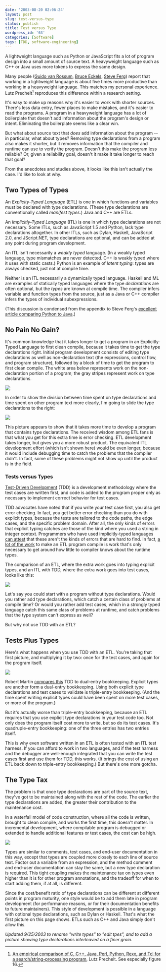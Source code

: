 ```yaml
---
date: '2003-08-20 02:06:24'
layout: post
slug: test-versus-type
status: publish
title: Test versus Type
wordpress_id: '63'
categories: [Software]
tags: [TDD, software-engineering]
---
```


A lightweight language such as Python or JavaScript fits a lot of program design into a small amount of source text.  A heavyweight language such as C++ or Java uses more tokens to express the same design.

Many people ([Guido van Rossum](http://www.artima.com/intv/strongweak.html), [Bruce Eckels](http://www.artima.com/intv/typing.html), [Steve Ferg](http://www.ferg.org/projects/python_java_side-by-side.html)) report that working in a lightweight language is about five times more productive than working in a heavyweight language.  This matches my personal experience.  Lutz Prechelt[^1] reproduces this difference within a research setting.

It's easy to make up reasons why it's easier to work with shorter sources.  There's less data entry, fewer places to make mistakes, and it's easier to read the programs.  A program in a heavyweight language has a lot of boilerplate that doesn't add information about the program's design or intent.  Eliminating the boilerplate seems like a clear win.

But what about source text that _does_ add information about the program -- in particular, what about types?  Removing type declarations from a program also makes it shorter, but it removes information that the compiler and runtime can use to verify the program.  Doesn't this make the program less reliable?  Or, given a reliability goal, doesn't it make it take longer to reach that goal?

From the anecdotes and studies above, it looks like this isn't actually the case.  I'd like to look at why.

[^1]: [An empirical comparison of C, C++, Java, Perl, Python, Rexx, and Tcl for a search/string-processing program](http://citeseer.nj.nec.com/547865.htm), Lutz Prechelt.  See especially figure 16.

## Two Types of Types

An *Explicity-Typed Language* (ETL) is one in which functions and variables must be declared with type declarations.  (These type declarations are conventionally called *manifest types*.)  Java and C++ are ETLs.

An *Implicitly-Typed Language* (ITL) is one in which type declarations are not necessary.  Some ITLs, such as JavaScript 1.5 and Python, lack type declarations altogether.  In other ITLs, such as Dylan, Haskell, JavaScript 2.0, and JScript.NET, type declarations are optional, and can be added at any point during program development.

An ITL isn't necessarily a *weakly typed* language.  (In a weakly typed language, type mismatches are never detected.  C++ is weakly typed where it uses with static casts.)  Python is an example of *latent typing*: types are always checked, just not at compile time.

Neither is an ITL necessarily a dynamically typed language.  Haskell and ML are examples of statically typed languages where the type _declarations_ are often optional, but the _types_ are known at compile time.  The compiler infers variable and function types from the source, just as a Java or C++ compiler infers the types of individual subexpressions.

(This discussion is condensed from the appendix to Steve Ferg's [excellent article comparing Python to Java](http://www.ferg.org/projects/python_java_side-by-side.html).)

## No Pain No Gain?

It's common knowledge that it takes longer to get a program in an Explicitly-Typed Language to first clean compile, because it takes time to get the type declarations right.  Initial program development consists of editing type declarations as well as non-declaration text (the expressions, control flow, and program structure), followed by a block of time to get the program to first clean compile.  The white area below represents work on the non-declaration portion of a program; the gray stripes represent work on type declarations.

![](http://osteele.com/images/2003/tdd-n1.png)

In order to show the division between time spent on type declarations and time spent on other program text more clearly, I'm going to slide the type declarations to the right:

![](http://osteele.com/images/2003/tdd-1.png)

This picture appears to show that it takes more time to develop a program that contains type declarations.  The received wisdom among ETL fans is that what you get for this extra time is error checking.  ETL development takes longer, but gives you a more robust product.  The equivalent ITL development effort (which isn't shown here) would be even longer, because it would include debugging time to catch the problems that the compiler didn't.  In fact, some of these problems might not show up until the product is in the field.

### Tests versus Types

[Test-Driven Development](http://www.testdriven.com/modules/news/) (TDD) is a development methodology where the test cases are written first, and code is added to the program proper only as necessary to implement correct behavior for test cases.

TDD advocates have noted that if you write your test case first, you also get error checking.  In fact, you get better error checking than you do with explicit types, because the tests are tailored to the code paths, the edge cases, and the specific problem domain.  After all, the only kinds of errors that explicit typing catches are those of the kind where you used a string in integer context.  Programmers who have used implicitly-typed languages [can attest](http://www.artima.com/weblogs/viewpost.jsp?thread=4639) that these aren't the kinds of errors that are hard to find.  In fact, [a lot of the work](http://mindview.net/WebLog/log-0025) to make an ETL program compile is work that's only necessary to get around how little to compiler knows about the runtime types.

The comparison of an ETL, where the extra work goes into typing explicit types, and an ITL with TDD, where the extra work goes into test cases, looks like this:

![](http://osteele.com/images/2003/tdd-2.png)

Let's say you could start with a program without type declarations.  Would you rather add type declarations, which catch a certain class of problems at compile time?    Or would you rather add test cases, which in a strongly typed language catch this same class of problems at runtime, and catch problems that the type system can't express as well?

But why not use TDD with an ETL?

## Tests **Plus** Types

Here's what happens when you use TDD with an ETL.  You're taking that first picture, and multiplying it by two: once for the test cases, and again for the program itself.

![](http://osteele.com/images/2003/tdd-3.png)

Robert Martin [compares this](http://www.itworld.com/AppDev/1262/itw-0314-rcmappdevint/page_1.html) TDD to dual-entry bookkeeping.  Explicit types are another form a dual-entry bookkeeping.  Using both explicit type declarations and test cases to validate is triple-entry bookkeeping.  (And the time spent writing explicit types could have been spent on more test cases, or more of the program.)

But it's actually worse than triple-entry bookkeeping, because an ETL requires that you use explicit type declarations in your test code too.  Not only does the program itself cost more to write, but so do its test cases.  It's quadruple-entry bookkeeping: one of the three entries has two entries itself.

This is why even software written in an ETL is often tested with an ITL test harness.  If you can afford to work in two languages, and if the test harness and the debugger are well-enough integrated that you can write the test cases first and use them for TDD, this works.  (It brings the cost of using an ETL back down to triple-entry bookkeeping.)   But there's one more gotcha.

## The Type Tax

The problem is that once type declarations are part of the source text, they've got to be maintained along with the rest of the code.  The earlier the type declarations are added, the greater their contribution to the maintenance cost.

In a waterfall model of code construction, where all the code is written, brought to clean compile, and works the first time, this doesn't matter.  In incremental development, where compilable program is debugged or extended to handle additional features or test cases, the cost can be high.

![](http://osteele.com/images/2003/tdd-4.png)

Types are similar to comments, test cases, and end-user documentation in this way, except that types are coupled more closely to each line of source text.  Factor out a variable from an expression, and the method comment and end-user documentation can stay the same, but a new type declaration is required.  This tight coupling makes the maintenance tax on types even higher than it is for other program annotations, and the tradeoff for when to start adding them, if at all, is different.

Since the cost/benefit ratio of type declarations can be different at different points in program maturity, one style would be to add them late in program development (for performance reasons, or for their documentation benefits to future maintainers).  This style of development is possible in a  language with optional type declarations, such as Dylan or Haskell.  That's what the first picture on this page shows.  ETLs such as C++ and Java simply don't allow this.

_Updated 9/25/2003 to rename "write types" to "edit tpes", and to add a picture showing type declarations interleaved on a finer grain._
